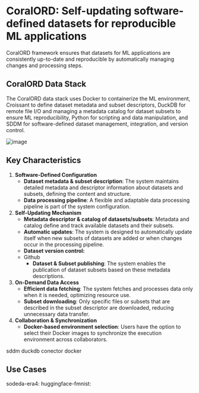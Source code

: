 # CoralORD: Self-updating software-defined datasets for reproducible ML applications

CoralORD framework ensures that datasets for ML applications are consistently up-to-date and reproducible by automatically managing changes and processing steps.

## CoralORD Data Stack
The CoralORD data stack uses Docker to containerize the ML environment, Croissant to define dataset metadata and subset descriptors, DuckDB for remote file I/O and managing a metadata catalog for dataset subsets to ensure ML reproducibility, Python for scripting and data manipulation, and SDDM for software-defined dataset management, integration, and version control.

![image](https://github.com/user-attachments/assets/45624d4e-7b30-4c47-b191-89faccfb8efb)

## Key Characteristics
1. **Software-Defined Configuration**
    - **Dataset metadata & subset description**: The system maintains detailed metadata and descriptor information about datasets and subsets, defining the content and structure.
    - **Data processing pipeline**: A flexible and adaptable data processing pipeline is part of the system configuration.
2. **Self-Updating Mechanism**
    - **Metadata descriptor & catalog of datasets/subsets**: Metadata and catalog define and track available datasets and their subsets.
    - **Automatic updates**: The system is designed to automatically update itself when new subsets of datasets are added or when changes occur in the processing pipeline.
    - **Dataset version control:**
    - Github
        - **Dataset & Subset publishing**: The system enables the publication of dataset subsets based on these metadata descriptions.
3. **On-Demand Data Access**
    - **Efficient data fetching**: The system fetches and processes data only when it is needed, optimizing resource use.
    - **Subset downloading**: Only specific files or subsets that are described in the subset descriptor are downloaded, reducing unnecessary data transfer.
4. **Collaboration & Synchronization**
    - **Docker-based environment selection**: Users have the option to select their Docker images to synchronize the execution environment across collaborators.


sddm
duckdb conector
docker


## Use Cases
sodeda-era4:
huggingface-fmnist: 
